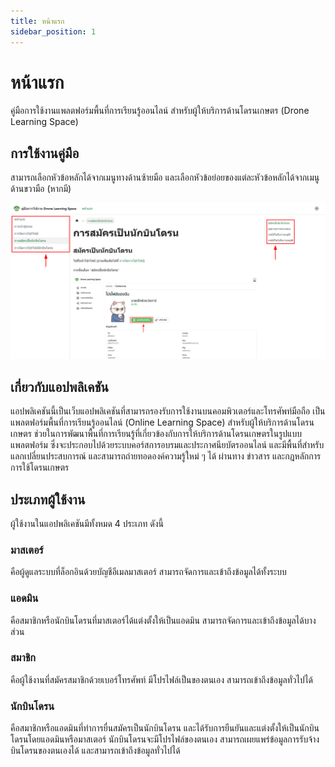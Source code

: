 ```yaml
---
title: หน้าแรก
sidebar_position: 1
---
```


# หน้าแรก

คู่มือการใช้งานแพลตฟอร์มพื้นที่การเรียนรู้ออนไลน์ สําหรับผู้ให้บริการด้านโดรนเกษตร (Drone Learning Space)

## การใช้งานคู่มือ

สามารถเลือกหัวข้อหลักได้จากเมนูทางด้านซ้ายมือ และเลือกหัวข้อย่อยของแต่ละหัวข้อหลักได้จากเมนูด้านขวามือ (หากมี)

![การใช้งานคู่มือ](/img/docs/intro/1.png)

## เกี่ยวกับแอปพลิเคชัน

แอปพลิเคชันนี้เป็นเว็บแอปพลิเคชันที่สามารถรองรับการใช้งานบนคอมพิวเตอร์และโทรศัพท์มือถือ เป็นแพลตฟอร์มพื้นที่การเรียนรู้ออนไลน์ (Online Learning Space) สําหรับผู้ให้บริการด้านโดรนเกษตร ช่วยในการพัฒนาพื้นที่การเรียนรู้ที่เกี่ยวข้องกับการให้บริการด้านโดรนเกษตรในรูปแบบแพลตฟอร์ม ซึ่งจะประกอบไปด้วยระบบคอร์สการอบรมและประกาศนียบัตรออนไลน์ และมีพื้นที่สำหรับแลกเปลี่ยนประสบการณ์ และสามารถถ่ายทอดองค์ความรู้ใหม่ ๆ ได้ ผ่านทาง ข่าวสาร และกฎหลักการการใช้โดรนเกษตร

## ประเภทผู้ใช้งาน

ผู้ใช้งานในแอปพลิเคชันมีทั้งหมด 4 ประเภท ดังนี้

### มาสเตอร์

คือผู้ดูแลระบบที่ล็อกอินด้วยบัญชีอีเมลมาสเตอร์ สามารถจัดการและเข้าถึงข้อมูลได้ทั้งระบบ

### แอดมิน

คือสมาชิกหรือนักบินโดรนที่มาสเตอร์ได้แต่งตั้งให้เป็นแอดมิน สามารถจัดการและเข้าถึงข้อมูลได้บางส่วน

### สมาชิก

คือผู้ใช้งานที่สมัครสมาชิกด้วยเบอร์โทรศัพท์ มีโปรไฟล์เป็นของตนเอง สามารถเข้าถึงข้อมูลทั่วไปได้

### นักบินโดรน

คือสมาชิกหรือแอดมินที่ทำการยื่นสมัครเป็นนักบินโดรน และได้รับการยืนยันและแต่งตั้งให้เป็นนักบินโดรนโดยแอดมินหรือมาสเตอร์ นักบินโดรนจะมีโปรไฟล์ของตนเอง สามารถเผยแพร่ข้อมูลการรับจ้างบินโดรนของตนเองได้ และสามารถเข้าถึงข้อมูลทั่วไปได้
